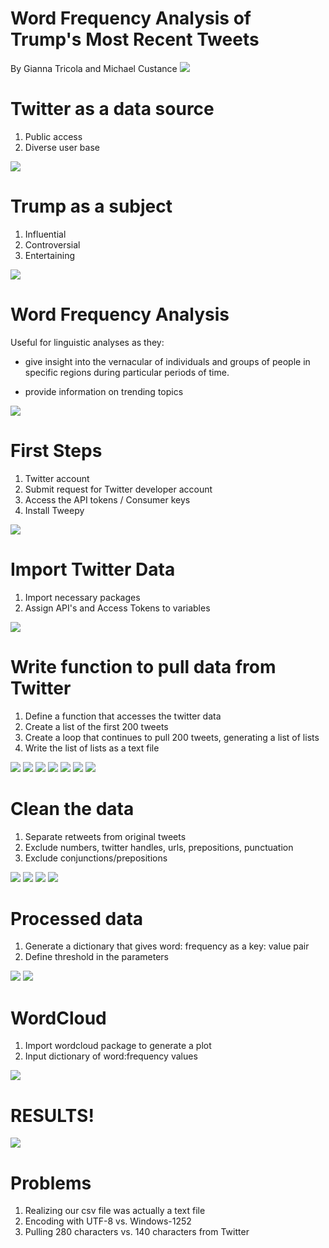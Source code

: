 #  **Word Frequency Analysis of Trump's Most Recent Tweets**
   By Gianna Tricola and Michael Custance
![](https://cdn.cnn.com/cnnnext/dam/assets/180219165402-20180219-trump-twitter-composite-generic-full-169.jpg)
 
# Twitter as a data source
 1. Public access
 2. Diverse user base
 
 ![](https://cdn.wccftech.com/wp-content/uploads/2018/02/Twitter.jpeg)
    
# Trump as a subject 
 1. Influential
 2. Controversial 
 3. Entertaining
 
 
 
![](https://cdn-images-1.medium.com/max/1000/1*6G79y5SStkXsFVcgDU7wTw.jpeg)
 
# Word Frequency Analysis
   Useful for linguistic analyses as they:
   
   * give insight into the vernacular of individuals and groups of people in specific regions during particular periods of time.
        
   * provide information on trending topics
   
   
   
 ![](https://s.newsweek.com/sites/www.newsweek.com/files/styles/full/public/2017/06/14/blogtrumptweetenemypeoplerevised0.jpg)
 
# First Steps
   1. Twitter account
   2. Submit request for Twitter developer account
   3. Access the API tokens / Consumer keys 
   4. Install Tweepy 
   
   
   
   
 ![](https://d3hptxmced6nen.cloudfront.net/images/autotweet-documentation/twitter/twitterdev/twitterdev-tutorial-04.png)

# Import Twitter Data
   1. Import necessary packages 
   2. Assign API's and Access Tokens to variables
   
 ![](src/twitter_env.JPG)
 
# Write function to pull data from Twitter
 1. Define a function that accesses the twitter data 
 2. Create a list of the first 200 tweets
 3. Create a loop that continues to pull 200 tweets, generating a list of lists
 4. Write the list of lists as a text file
 
 ![](src/def_get_all.JPG)
 ![](src/while_len2.JPG)
 ![](src/outtweets_output.JPG)
 ![](src/runusername.JPG)
 ![](src/text_output.JPG)
 ![](src/lines.JPG)
 ![](src/print_lines.JPG)
  
# Clean the data 
 
   1. Separate retweets from original tweets
   2. Exclude numbers, twitter handles, urls, prepositions, punctuation
   3. Exclude conjunctions/prepositions 
   
 ![](src/remove_retweets.JPG)
 ![](src/tweets_retweets.JPG)
 ![](src/exclusions1.JPG)
 ![](src/exclusions2.JPG)
    
# Processed data
 1. Generate a dictionary that gives word: frequency as a key: value pair
 2. Define threshold in the parameters 

 ![](src/counts.JPG)
 ![](src/dictionary.JPG)
    

# WordCloud 
   1. Import wordcloud package to generate a plot
   2. Input dictionary of word:frequency values

 ![](src/generate_wordcloud.JPG)
   
# RESULTS!

![](src/visualization/tweet_word_cloud_realDonaldTrump.png)

# Problems
  1. Realizing our csv file was actually a text file 
  2. Encoding with UTF-8 vs. Windows-1252
  4. Pulling 280 characters vs. 140 characters from Twitter
    


    
    
    